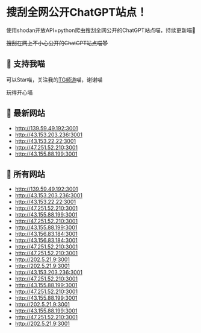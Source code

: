 # 搜刮全网公开ChatGPT站点！

使用shodan开放API+python爬虫搜刮全网公开的ChatGPT站点喵，持续更新喵🥳

~~搜刮在网上不小心公开的ChatGPT站点喵😈~~

## 🚀 支持我喵

可以Star喵，关注我的[TG频道](https://t.me/puddin_share)喵，谢谢喵

玩得开心喵

## 📖 最新网站

- http://139.59.49.192:3001
- http://43.153.203.236:3001
- http://43.153.22.22:3001
- http://47.251.52.210:3001
- http://43.155.88.199:3001


## 📖 所有网站

- http://139.59.49.192:3001
- http://43.153.203.236:3001
- http://43.153.22.22:3001
- http://47.251.52.210:3001
- http://43.155.88.199:3001
- http://47.251.52.210:3001
- http://43.155.88.199:3001
- http://43.156.83.184:3001
- http://43.156.83.184:3001
- http://47.251.52.210:3001
- http://47.251.52.210:3001
- http://202.5.21.9:3001
- http://202.5.21.9:3001
- http://43.153.203.236:3001
- http://47.251.52.210:3001
- http://43.155.88.199:3001
- http://47.251.52.210:3001
- http://43.155.88.199:3001
- http://202.5.21.9:3001
- http://43.155.88.199:3001
- http://47.251.52.210:3001
- http://202.5.21.9:3001


